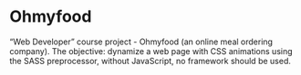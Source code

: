 # Ohmyfood
“Web Developer” course project - Ohmyfood (an online meal ordering company).
The objective: dynamize a web page with CSS animations using the SASS preprocessor, without JavaScript, no framework should be used.
